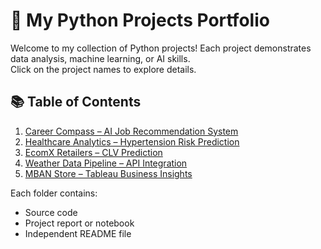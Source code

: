 # 🧠 My Python Projects Portfolio

Welcome to my collection of Python projects! Each project demonstrates data analysis, machine learning, or AI skills.  
Click on the project names to explore details.

## 📚 Table of Contents
1. [Career Compass – AI Job Recommendation System](./CareerCompass/README.md)
2. [Healthcare Analytics – Hypertension Risk Prediction](./HealthcareAnalytics/README.md)
3. [EcomX Retailers – CLV Prediction](./EcomX_CLV/README.md)
4. [Weather Data Pipeline – API Integration](./WeatherPipeline/README.md)
5. [MBAN Store – Tableau Business Insights](./MBANStore/README.md)

Each folder contains:
- Source code  
- Project report or notebook  
- Independent README file
